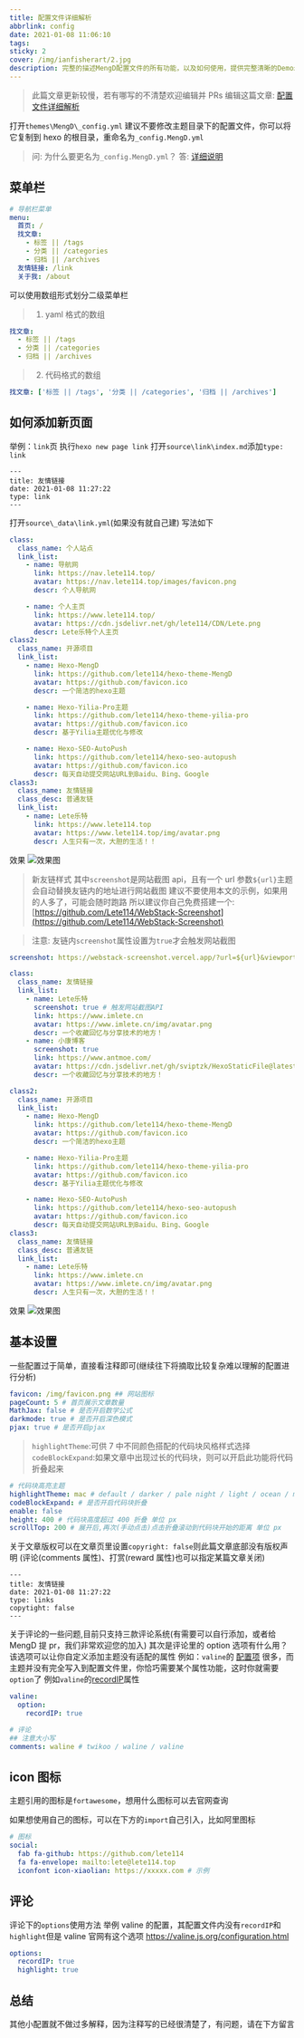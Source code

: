 ```yaml
---
title: 配置文件详细解析
abbrlink: config
date: 2021-01-08 11:06:10
tags:
sticky: 2
cover: /img/ianfisherart/2.jpg
description: 完整的描述MengD配置文件的所有功能，以及如何使用，提供完整清晰的Demo示例，如果有什么问题可在文章底部留言
---
```


> 此篇文章更新较慢，若有哪写的不清楚欢迎编辑并 PRs
> 编辑这篇文章: [配置文件详细解析](https://github.com/lete114/hexo-theme-MengD/edit/docs/source/_posts/%E9%85%8D%E7%BD%AE%E6%96%87%E4%BB%B6%E8%AF%A6%E7%BB%86%E8%A7%A3%E6%9E%90.md)

打开`themes\MengD\_config.yml`
建议不要修改主题目录下的配置文件，你可以将它复制到 hexo 的根目录，重命名为`_config.MengD.yml`

> 问: 为什么要更名为`_config.MengD.yml`？
> 答: [详细说明](/article/Quick-start.html#%E5%8D%87%E7%BA%A7%E4%B8%BB%E9%A2%98)

## 菜单栏

```yml
# 导航栏菜单
menu:
  首页: /
  找文章:
    - 标签 || /tags
    - 分类 || /categories
    - 归档 || /archives
  友情链接: /link
  关于我: /about
```

可以使用数组形式划分二级菜单栏

> 1.  yaml 格式的数组

```yml
找文章:
  - 标签 || /tags
  - 分类 || /categories
  - 归档 || /archives
```

> 2. 代码格式的数组

```yml
找文章: ['标签 || /tags', '分类 || /categories', '归档 || /archives']
```

## 如何添加新页面

举例：`link`页
执行`hexo new page link`
打开`source\link\index.md`添加`type: link`

```
---
title: 友情链接
date: 2021-01-08 11:27:22
type: link
---
```

打开`source\_data\link.yml`(如果没有就自己建)
写法如下

```yml
class:
  class_name: 个人站点
  link_list:
    - name: 导航网
      link: https://nav.lete114.top/
      avatar: https://nav.lete114.top/images/favicon.png
      descr: 个人导航网

    - name: 个人主页
      link: https://www.lete114.top/
      avatar: https://cdn.jsdelivr.net/gh/lete114/CDN/Lete.png
      descr: Lete乐特个人主页
class2:
  class_name: 开源项目
  link_list:
    - name: Hexo-MengD
      link: https://github.com/lete114/hexo-theme-MengD
      avatar: https://github.com/favicon.ico
      descr: 一个简洁的hexo主题

    - name: Hexo-Yilia-Pro主题
      link: https://github.com/lete114/hexo-theme-yilia-pro
      avatar: https://github.com/favicon.ico
      descr: 基于Yilia主题优化与修改

    - name: Hexo-SEO-AutoPush
      link: https://github.com/lete114/hexo-seo-autopush
      avatar: https://github.com/favicon.ico
      descr: 每天自动提交网站URL到Baidu、Bing、Google
class3:
  class_name: 友情链接
  class_desc: 普通友链
  link_list:
    - name: Lete乐特
      link: https://www.lete114.top
      avatar: https://www.lete114.top/img/avatar.png
      descr: 人生只有一次，大胆的生活！！
```

效果
![效果图](/img/link.png)

> 新友链样式
> 其中`screenshot`是网站截图 api，且有一个 url 参数`${url}`主题会自动替换友链内的地址进行网站截图
> 建议不要使用本文的示例，如果用的人多了，可能会随时跑路
> 所以建议你自己免费搭建一个: [https://github.com/Lete114/WebStack-Screenshot](https://github.com/Lete114/WebStack-Screenshot)

> 注意: 友链内`screenshot`属性设置为`true`才会触发网站截图

```yml
screenshot: https://webstack-screenshot.vercel.app/?url=${url}&viewport=1920x1080&fullPage=false&cache=604800

class:
  class_name: 友情链接
  link_list:
    - name: Lete乐特
      screenshot: true # 触发网站截图API
      link: https://www.imlete.cn
      avatar: https://www.imlete.cn/img/avatar.png
      descr: 一个收藏回忆与分享技术的地方！
    - name: 小康博客
      screenshot: true
      link: https://www.antmoe.com/
      avatar: https://cdn.jsdelivr.net/gh/sviptzk/HexoStaticFile@latest/avatar.jpg
      descr: 一个收藏回忆与分享技术的地方！

class2:
  class_name: 开源项目
  link_list:
    - name: Hexo-MengD
      link: https://github.com/lete114/hexo-theme-MengD
      avatar: https://github.com/favicon.ico
      descr: 一个简洁的hexo主题

    - name: Hexo-Yilia-Pro主题
      link: https://github.com/lete114/hexo-theme-yilia-pro
      avatar: https://github.com/favicon.ico
      descr: 基于Yilia主题优化与修改

    - name: Hexo-SEO-AutoPush
      link: https://github.com/lete114/hexo-seo-autopush
      avatar: https://github.com/favicon.ico
      descr: 每天自动提交网站URL到Baidu、Bing、Google
class3:
  class_name: 友情链接
  class_desc: 普通友链
  link_list:
    - name: Lete乐特
      link: https://www.imlete.cn
      avatar: https://www.imlete.cn/img/avatar.png
      descr: 人生只有一次，大胆的生活！！
```

效果
![效果图](/img/new-link.png)

## 基本设置

一些配置过于简单，直接看注释即可(继续往下将摘取比较复杂难以理解的配置进行分析)

```yml
favicon: /img/favicon.png ## 网站图标
pageCount: 5 # 首页展示文章数量
MathJax: false # 是否开启数学公式
darkmode: true # 是否开启深色模式
pjax: true # 是否开启pjax
```

> `highlightTheme`:可供 7 中不同颜色搭配的代码块风格样式选择
> `codeBlockExpand`:如果文章中出现过长的代码块，则可以开启此功能将代码折叠起来

```yml
# 代码块高亮主题
highlightTheme: mac # default / darker / pale night / light / ocean / mac / mac light
codeBlockExpand: # 是否开启代码块折叠
enable: false
height: 400 # 代码块高度超过 400 折叠 单位 px
scrollTop: 200 # 展开后,再次(手动点击)点击折叠滚动到代码块开始的距离 单位 px
```

关于文章版权可以在文章页里设置`copyright: false`则此篇文章底部没有版权声明
(评论(comments 属性)、打赏(reward 属性)也可以指定某篇文章关闭)

```
---
title: 友情链接
date: 2021-01-08 11:27:22
type: links
copytight: false
---
```

关于评论的一些问题,目前只支持三款评论系统(有需要可以自行添加，或者给 MengD 提 pr，我们非常欢迎您的加入)
其次是评论里的 option 选项有什么用？该选项可以让你自定义添加主题没有适配的属性
例如：`valine`的 [配置项](https://valine.js.org/configuration.html) 很多，而主题并没有完全写入到配置文件里，你恰巧需要某个属性功能，这时你就需要`option`了
例如`valine`的[recordIP](https://valine.js.org/configuration.html#recordIP)属性

```yml
valine:
  option:
    recordIP: true
```

```yml
# 评论
## 注意大小写
comments: waline # twikoo / waline / valine
```

## icon 图标

主题引用的图标是`fortawesome`，想用什么图标可以去官网查询

如果想使用自己的图标，可以在下方的`import`自己引入，比如阿里图标

```yml
# 图标
social:
  fab fa-github: https://github.com/lete114
  fa fa-envelope: mailto:lete@lete114.top
  iconfont icon-xiaolian: https://xxxxx.com # 示例
```

## 评论

评论下的`options`使用方法
举例 valine 的配置，其配置文件内没有`recordIP`和`highlight`但是 valine 官网有这个选项
https://valine.js.org/configuration.html

```yml
options:
  recordIP: true
  highlight: true
```

## 总结

其他小配置就不做过多解释，因为注释写的已经很清楚了，有问题，请在下方留言
